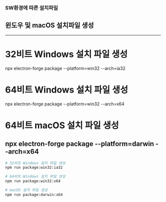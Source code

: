 ### SW환경에 따른 설치파일  

## 윈도우 및 macOS 설치파일 생성
<!-- 맥os는 64비트만 지원하기 때문에 프롬프트는 1개임 -->
---
# 32비트 Windows 설치 파일 생성
npx electron-forge package --platform=win32 --arch=ia32
# 64비트 Windows 설치 파일 생성
npx electron-forge package --platform=win32 --arch=x64
# 64비트 macOS 설치 파일 생성
npx electron-forge package --platform=darwin --arch=x64
---

```bash
# 32비트 Windows 설치 파일 생성
npm run package:win32:ia32

# 64비트 Windows 설치 파일 생성
npm run package:win32:x64

# macOS 설치 파일 생성
npm run package:darwin:x64
```